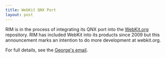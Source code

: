 ```yaml
---
title: WebKit QNX Port
layout: post
---
```


RIM is in the process of integrating its QNX port into the [WebKit.org](http://webkit.org) repository.  RIM has included WebKit into its products since 2009 but this announcement marks an intention to do more development at webkit.org.

For full details, see the [George's email](https://lists.webkit.org/pipermail/webkit-dev/2011-October/018264.html).

